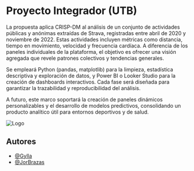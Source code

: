 
# Proyecto Integrador (UTB)

La propuesta aplica CRISP-DM al análisis de un conjunto de actividades públicas y anónimas extraídas de Strava, registradas entre abril de 2020 y noviembre de 2022. Estas actividades incluyen métricas como distancia, tiempo en movimiento, velocidad y frecuencia cardíaca. A diferencia de los paneles individuales de la plataforma, el objetivo es ofrecer una visión agregada que revele patrones colectivos y tendencias generales.

Se empleará Python (pandas, matplotlib) para la limpieza, estadística descriptiva y exploración de datos, y Power BI o Looker Studio para la creación de dashboards interactivos. Cada fase será diseñada para garantizar la trazabilidad y reproducibilidad del análisis.

A futuro, este marco soportará la creación de paneles dinámicos personalizables y el desarrollo de modelos predictivos, consolidando un producto analítico útil para entornos deportivos y de salud.



![Logo](https://cdn.discordapp.com/attachments/1161016030332727438/1359387175782711316/Logo_Tester_Ace.png?ex=681d86f6&is=681c3576&hm=d80c2dd12455d70994e8939d7ddb5390eb5c7cbac024b604b14bacd70c8f50ed&)


## Autores

- [@Gylla](https://github.com/Gylla)
- [@JorBrazas](https://github.com/JorBrazas)

